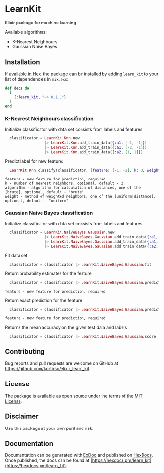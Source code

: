 # LearnKit

Elixir package for machine learning

Available algorithms:

- K-Nearest Neighbours
- Gaussian Naive Bayes

## Installation

If [available in Hex](https://hex.pm/docs/publish), the package can be installed
by adding `learn_kit` to your list of dependencies in `mix.exs`:

```elixir
def deps do
  [
    {:learn_kit, "~> 0.1.1"}
  ]
end
```

### K-Nearest Neighbours classification

Initialize classificator with data set consists from labels and features:

```elixir
  classificator = LearnKit.Knn.new
                  |> LearnKit.Knn.add_train_data({:a1, [-1, -1]})
                  |> LearnKit.Knn.add_train_data({:a1, [-2, -1]})
                  |> LearnKit.Knn.add_train_data({:a2, [1, 1]})
```

Predict label for new feature:

```elixir
  LearnKit.Knn.classify(classificator, [feature: [-1, -2], k: 3, weight: "distance"])
```
    feature - new feature for prediction, required
    k - number of nearest neighbors, optional, default - 3
    algorithm - algorithm for calculation of distances, one of the [brute], optional, default - "brute"
    weight - method of weighted neighbors, one of the [uniform|distance], optional, default - "uniform"

### Gaussian Naive Bayes classification

Initialize classificator with data set consists from labels and features:

```elixir
  classificator = LearnKit.NaiveBayes.Gaussian.new
                  |> LearnKit.NaiveBayes.Gaussian.add_train_data({:a1, [-1, -1]})
                  |> LearnKit.NaiveBayes.Gaussian.add_train_data({:a1, [-2, -1]})
                  |> LearnKit.NaiveBayes.Gaussian.add_train_data({:a2, [1, 1]})
```

Fit data set

```elixir
  classificator = classificator |> LearnKit.NaiveBayes.Gaussian.fit
```

Return probability estimates for the feature

```elixir
  classificator = classificator |> LearnKit.NaiveBayes.Gaussian.predict_proba([1, 2])
```
    feature - new feature for prediction, required

Return exact prediction for the feature

```elixir
  classificator = classificator |> LearnKit.NaiveBayes.Gaussian.predict([1, 2])
```
    feature - new feature for prediction, required

Returns the mean accuracy on the given test data and labels

```elixir
  classificator = classificator |> LearnKit.NaiveBayes.Gaussian.score
```

## Contributing

Bug reports and pull requests are welcome on GitHub at https://github.com/kortirso/elixir_learn_kit.

## License

The package is available as open source under the terms of the [MIT License](http://opensource.org/licenses/MIT).

## Disclaimer

Use this package at your own peril and risk.

## Documentation

Documentation can be generated with [ExDoc](https://github.com/elixir-lang/ex_doc)
and published on [HexDocs](https://hexdocs.pm). Once published, the docs can
be found at [https://hexdocs.pm/learn_kit](https://hexdocs.pm/learn_kit).

